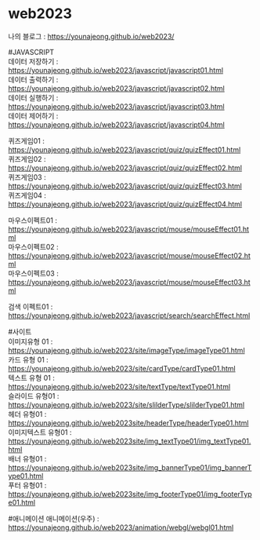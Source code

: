 # web2023   

나의 블로그 : https://younajeong.github.io/web2023/   

#JAVASCRIPT   
데이터 저장하기 : https://younajeong.github.io/web2023/javascript/javascript01.html   
데이터 출력하기 : https://younajeong.github.io/web2023/javascript/javascript02.html   
데이터 실행하기 : https://younajeong.github.io/web2023/javascript/javascript03.html   
데이터 제어하기 : https://younajeong.github.io/web2023/javascript/javascript04.html

퀴즈게임01 : https://younajeong.github.io/web2023/javascript/quiz/quizEffect01.html  
퀴즈게임02 : https://younajeong.github.io/web2023/javascript/quiz/quizEffect02.html   
퀴즈게임03 : https://younajeong.github.io/web2023/javascript/quiz/quizEffect03.html     
퀴즈게임04 : https://younajeong.github.io/web2023/javascript/quiz/quizEffect04.html 

마우스이펙트01 : https://younajeong.github.io/web2023/javascript/mouse/mouseEffect01.html   
마우스이펙트02 : https://younajeong.github.io/web2023/javascript/mouse/mouseEffect02.html     
마우스이펙트03 : https://younajeong.github.io/web2023/javascript/mouse/mouseEffect03.html 

검색 이펙트01 : https://younajeong.github.io/web2023/javascript/search/searchEffect.html   


#사이트   
이미지유형 01 : https://younajeong.github.io/web2023/site/imageType/imageType01.html   
카드 유형 01 : https://younajeong.github.io/web2023/site/cardType/cardType01.html   
텍스트 유형 01 : https://younajeong.github.io/web2023/site/textType/textType01.html   
슬라이드 유형01 : https://younajeong.github.io/web2023/site/slilderType/slilderType01.html      
헤더 유형01 : https://younajeong.github.io/web2023site/headerType/headerType01.html   
이미지텍스트 유형01 : https://younajeong.github.io/web2023site/img_textType01/img_textType01.html   
배너 유형01 : https://younajeong.github.io/web2023site/img_bannerType01/img_bannerType01.html   
푸터 유형01 : https://younajeong.github.io/web2023site/img_footerType01/img_footerType01.html

#애니메이션
애니메이션(우주) : https://younajeong.github.io/web2023/animation/webgl/webgl01.html
